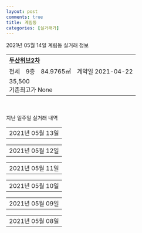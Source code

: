 ```yaml
---
layout: post
comments: true
title: 계림동
categories: [실거래가]
---
```


2021년 05월 14일 계림동 실거래 정보

<table>
  <tr>
    <td colspan="4" style="font-weight: bold;"><a href="https://search.naver.com/search.naver?query=두산위브2차">두산위브2차</a></td>
  </tr>
    
  <tr>
    <td>전세</td>
    <td>9층</td>
    <td>84.9765㎡</td>
    <td>계약일 2021-04-22</td>
  </tr>
  <tr>
    <td colspan="4">35,500<br>기존최고가 None</td>
  </tr>
    
</table>
    
<div style="margin-top: 50px; margin-bottom: 13px">지난 일주일 실거래 내역</div>

  <table style="width: 100%; margin-bottom: 1px">
      <tr class="header">
        <td>2021년 05월 13일</td>
      </tr>
      <tr class="child" style="display: none">
        <td>
            
        <table>
          <tr>
            <td colspan="4" style="font-weight: bold;"><a href="https://search.naver.com/search.naver?query=광주계림 3차 두산위브">광주계림 3차 두산위브</a></td>
          </tr>

          <tr>
            <td>전매</td>
            <td>14층</td>
            <td>84.9706㎡</td>
            <td>계약일 2021-05-06</td>
          </tr>
          <tr>
            <td colspan="4">62,000</td>
          </tr>
    
          <tr>
            <td>전매</td>
            <td>4층</td>
            <td>84.9738㎡</td>
            <td>계약일 2021-05-07</td>
          </tr>
          <tr>
            <td colspan="4">58,200</td>
          </tr>
    
        </table>
    
        </td>
      </tr>
  </table>
    
  <table style="width: 100%; margin-bottom: 1px">
      <tr class="header">
        <td>2021년 05월 12일</td>
      </tr>
      <tr class="child" style="display: none">
        <td>
            
        <table>
          <tr>
            <td colspan="4" style="font-weight: bold;"><a href="https://search.naver.com/search.naver?query=두산위브2차">두산위브2차</a></td>
          </tr>

          <tr>
            <td>월세</td>
            <td>20층</td>
            <td>84.9507㎡</td>
            <td>계약일 2021-03-10</td>
          </tr>
          <tr>
            <td colspan="4">80 (6,000)</td>
          </tr>
    
          <tr>
            <td>전세</td>
            <td>16층</td>
            <td>84.5628㎡</td>
            <td>계약일 2021-04-29</td>
          </tr>
          <tr>
            <td colspan="4">33,000</td>
          </tr>
    
        </table>
        <table style="margin-top: 5px">
          <tr>
            <td colspan="4" style="font-weight: bold;"><a href="https://search.naver.com/search.naver?query=계림 IPARK SKVIEW">계림 IPARK SKVIEW</a></td>
          </tr>
    
          <tr>
            <td>전매</td>
            <td>17층</td>
            <td>72.6919㎡</td>
            <td>계약일 2021-04-24</td>
          </tr>
          <tr>
            <td colspan="4">60,592</td>
          </tr>
    
        </table>
        <table style="margin-top: 5px">
          <tr>
            <td colspan="4" style="font-weight: bold;"><a href="https://search.naver.com/search.naver?query=광주계림 3차 두산위브">광주계림 3차 두산위브</a></td>
          </tr>
    
          <tr>
            <td>전매</td>
            <td>5층</td>
            <td>84.9738㎡</td>
            <td>계약일 2021-05-08</td>
          </tr>
          <tr>
            <td colspan="4">59,000</td>
          </tr>
    
          <tr>
            <td>전매</td>
            <td>12층</td>
            <td>59.9903㎡</td>
            <td>계약일 2021-05-01</td>
          </tr>
          <tr>
            <td colspan="4">41,830</td>
          </tr>
    
        </table>
    
        </td>
      </tr>
  </table>
    
  <table style="width: 100%; margin-bottom: 1px">
      <tr class="header">
        <td>2021년 05월 11일</td>
      </tr>
      <tr class="child" style="display: none">
        <td>
            
        <table>
          <tr>
            <td colspan="4" style="font-weight: bold;"><a href="https://search.naver.com/search.naver?query=계림동금호2">계림동금호2</a></td>
          </tr>

          <tr>
            <td>매매</td>
            <td>5층</td>
            <td>84.78㎡</td>
            <td>계약일 2021-04-07</td>
          </tr>
          <tr>
            <td colspan="4">28,500<br>기존최고가 28,500</td>
          </tr>
    
        </table>
        <table style="margin-top: 5px">
          <tr>
            <td colspan="4" style="font-weight: bold;"><a href="https://search.naver.com/search.naver?query=두산위브2차">두산위브2차</a></td>
          </tr>
    
          <tr>
            <td>월세</td>
            <td>5층</td>
            <td>39.862㎡</td>
            <td>계약일 2021-05-10</td>
          </tr>
          <tr>
            <td colspan="4">44 (2,100)</td>
          </tr>
    
          <tr>
            <td>전세</td>
            <td>20층</td>
            <td>84.5628㎡</td>
            <td>계약일 2021-05-08</td>
          </tr>
          <tr>
            <td colspan="4">34,500</td>
          </tr>
    
        </table>
        <table style="margin-top: 5px">
          <tr>
            <td colspan="4" style="font-weight: bold;"><a href="https://search.naver.com/search.naver?query=계림 IPARK SKVIEW">계림 IPARK SKVIEW</a></td>
          </tr>
    
          <tr>
            <td>전매</td>
            <td>13층</td>
            <td>84.9669㎡</td>
            <td>계약일 2021-04-20</td>
          </tr>
          <tr>
            <td colspan="4">69,690</td>
          </tr>
    
        </table>
        <table style="margin-top: 5px">
          <tr>
            <td colspan="4" style="font-weight: bold;"><a href="https://search.naver.com/search.naver?query=광주계림 3차 두산위브">광주계림 3차 두산위브</a></td>
          </tr>
    
          <tr>
            <td>전매</td>
            <td>10층</td>
            <td>84.9738㎡</td>
            <td>계약일 2021-05-04</td>
          </tr>
          <tr>
            <td colspan="4">63,000</td>
          </tr>
    
          <tr>
            <td>전매</td>
            <td>19층</td>
            <td>84.9738㎡</td>
            <td>계약일 2021-05-04</td>
          </tr>
          <tr>
            <td colspan="4">60,679</td>
          </tr>
    
        </table>
    
        </td>
      </tr>
  </table>
    
  <table style="width: 100%; margin-bottom: 1px">
      <tr class="header">
        <td>2021년 05월 10일</td>
      </tr>
      <tr class="child" style="display: none">
        <td>
            
        <table>
          <tr>
            <td colspan="4" style="font-weight: bold;"><a href="https://search.naver.com/search.naver?query=실거래정보없음">실거래정보없음</a></td>
          </tr>

        </table>
    
        </td>
      </tr>
  </table>
    
  <table style="width: 100%; margin-bottom: 1px">
      <tr class="header">
        <td>2021년 05월 09일</td>
      </tr>
      <tr class="child" style="display: none">
        <td>
            
        <table>
          <tr>
            <td colspan="4" style="font-weight: bold;"><a href="https://search.naver.com/search.naver?query=실거래정보없음">실거래정보없음</a></td>
          </tr>

        </table>
    
        </td>
      </tr>
  </table>
    
  <table style="width: 100%; margin-bottom: 1px">
      <tr class="header">
        <td>2021년 05월 08일</td>
      </tr>
      <tr class="child" style="display: none">
        <td>
            
        <table>
          <tr>
            <td colspan="4" style="font-weight: bold;"><a href="https://search.naver.com/search.naver?query=계림 IPARK SKVIEW">계림 IPARK SKVIEW</a></td>
          </tr>

          <tr>
            <td>전매</td>
            <td>10층</td>
            <td>76.9879㎡</td>
            <td>계약일 2021-05-06</td>
          </tr>
          <tr>
            <td colspan="4">55,423</td>
          </tr>
    
          <tr>
            <td>전매</td>
            <td>20층</td>
            <td>62.9856㎡</td>
            <td>계약일 2021-04-27</td>
          </tr>
          <tr>
            <td colspan="4">41,570</td>
          </tr>
    
        </table>
    
        </td>
      </tr>
  </table>
    

